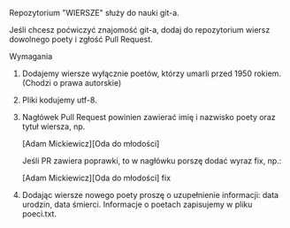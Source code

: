 Repozytorium "WIERSZE" służy do nauki git-a.

Jeśli chcesz poćwiczyć znajomość git-a,
dodaj do repozytorium wiersz dowolnego poety i zgłość Pull Request.


Wymagania

1. Dodajemy wiersze wyłącznie poetów, którzy umarli przed 1950 rokiem.
   (Chodzi o prawa autorskie)

2. Pliki kodujemy utf-8.

3. Nagłówek Pull Request powinien zawierać imię i nazwisko poety
   oraz tytuł wiersza, np.

   [Adam Mickiewicz][Oda do młodości]

   Jeśli PR zawiera poprawki, to w nagłówku porszę dodać wyraz fix, np.:

   [Adam Mickiewicz][Oda do młodości] fix

4. Dodając wiersze nowego poety proszę o uzupełnienie informacji:
   data urodzin, data śmierci. Informacje o poetach zapisujemy 
   w pliku poeci.txt.

